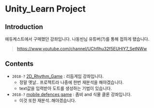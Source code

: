 # **Unity_Learn Project**

## Introduction

에듀케스트에서 구매했던 강좌입니다. 나동빈님 유튜버(?)를 통해 접하게 됐습니다.
> <https://www.youtube.com/channel/UChflhu32f5EUHlY7_SetNWw>

## Contents

- `2018-?` [2D_Rhythm_Game](https://github.com/jeaho0613/Unity_Nadongbin/tree/master/2D_Rhythm_Game) : 리듬게임 강좌입니다.
  - 정말 옛날.. 프로젝트라 나중에 한번 재분석을 해야겠습니다.
  - text값을 입력받아 도트를 생성하는 기법이 있습니다.
- `2018-?` [mobile defences game](https://github.com/jeaho0613/Unity_Nadongbin/tree/master/mobile%20defences%20game) : 좀비 and 식물 클론 강좌입니다.
  - 이것 또한 재분석..해야겠습니다.